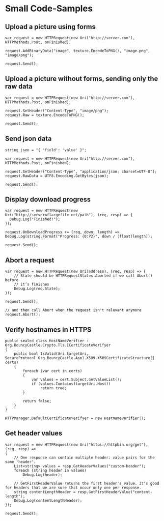 # Small Code-Samples

## Upload a picture using forms

```language-csharp
var request = new HTTPRequest(new Uri("http://server.com"), HTTPMethods.Post, onFinished);

request.AddBinaryData("image", texture.EncodeToPNG(), "image.png", "image/png");

request.Send();
```

## Upload a picture without forms, sending only the raw data

```language-csharp
var request = new HTTPRequest(new Uri("http://server.com"), HTTPMethods.Post, onFinished);

request.SetHeader("Content-Type", "image/png");
request.Raw = texture.EncodeToPNG();

request.Send();
```

## Send json data

```language-csharp
string json = "{ 'field': 'value' }";

var request = new HTTPRequest(new Uri("http://server.com"), HTTPMethods.Post, onFinished);

request.SetHeader("Content-Type", "application/json; charset=UTF-8");
request.RawData = UTF8.Encoding.GetBytes(json);

request.Send();
```

## Display download progress

```language-csharp
var request = new HTTPRequest(new Uri("http://serveroflargefile.net/path"), (req, resp) => {
  Debug.Log("Finished!");
});

request.OnDownloadProgress += (req, down, length) => Debug.Log(string.Format("Progress: {0:P2}", down / (float)length));

request.Send();
```

## Abort a request

```language-csharp
var request = new HTTPRequest(new Uri(address), (req, resp) => {
	// State should be HTTPRequestStates.Aborted if we call Abort() before
	// it’s finishes
	Debug.Log(req.State);
});

request.Send();

// and then call Abort when the request isn't relevant anymore
request.Abort();
```

## Verify hostnames in HTTPS

```language-csharp
public sealed class HostNameVerifier : Org.BouncyCastle.Crypto.Tls.ICertificateVerifyer
{
    public bool IsValid(Uri targetUri, SecureProtocol.Org.BouncyCastle.Asn1.X509.X509CertificateStructure[] certs)
    {
        foreach (var cert in certs)
        {
            var values = cert.Subject.GetValueList();
            if (values.Contains(targetUri.Host))
                return true;
        }
 
        return false;
    }
}

HTTPManager.DefaultCertificateVerifyer = new HostNameVerifier();
```

## Get header values

```language-csharp
var request = new HTTPRequest(new Uri("https://httpbin.org/get"), (req, resp) =>
{
    // One response can contain multiple header: value pairs for the same 'header'.
    List<string> values = resp.GetHeaderValues("custom-header");
    foreach (string header in values)
        Debug.Log(header);

    // GetFirstHeaderValue returns the first header's value. It's good for headers that we are sure that occur only one per response.
    string contentLengthHeader = resp.GetFirstHeaderValue("content-length");
    Debug.Log(contentLengthHeader);
});

request.Send();
```
